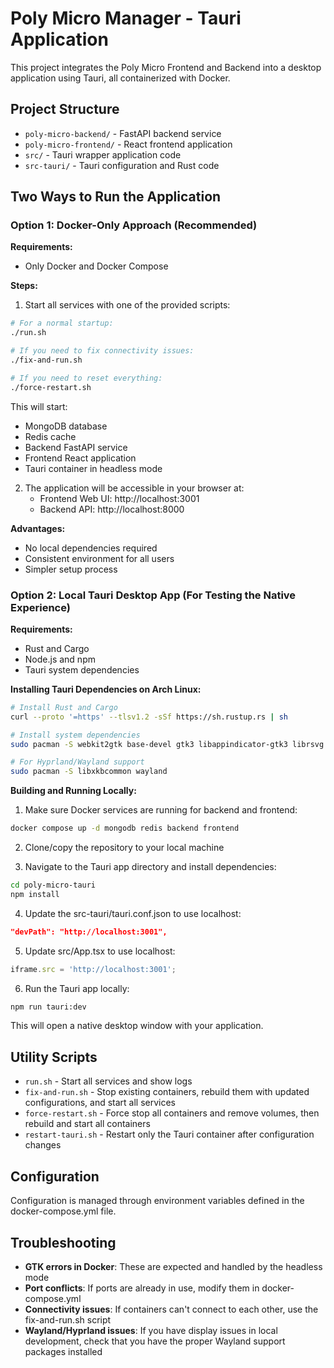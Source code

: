 # Poly Micro Manager - Tauri Application

This project integrates the Poly Micro Frontend and Backend into a desktop application using Tauri, all containerized with Docker.

## Project Structure

- `poly-micro-backend/` - FastAPI backend service
- `poly-micro-frontend/` - React frontend application
- `src/` - Tauri wrapper application code
- `src-tauri/` - Tauri configuration and Rust code

## Two Ways to Run the Application

### Option 1: Docker-Only Approach (Recommended)

**Requirements:**
- Only Docker and Docker Compose

**Steps:**

1. Start all services with one of the provided scripts:

```bash
# For a normal startup:
./run.sh

# If you need to fix connectivity issues:
./fix-and-run.sh

# If you need to reset everything:
./force-restart.sh
```

This will start:
- MongoDB database
- Redis cache
- Backend FastAPI service
- Frontend React application
- Tauri container in headless mode

2. The application will be accessible in your browser at:
   - Frontend Web UI: http://localhost:3001
   - Backend API: http://localhost:8000

**Advantages:**
- No local dependencies required
- Consistent environment for all users
- Simpler setup process

### Option 2: Local Tauri Desktop App (For Testing the Native Experience)

**Requirements:**
- Rust and Cargo
- Node.js and npm
- Tauri system dependencies

**Installing Tauri Dependencies on Arch Linux:**

```bash
# Install Rust and Cargo
curl --proto '=https' --tlsv1.2 -sSf https://sh.rustup.rs | sh

# Install system dependencies
sudo pacman -S webkit2gtk base-devel gtk3 libappindicator-gtk3 librsvg libvips

# For Hyprland/Wayland support
sudo pacman -S libxkbcommon wayland
```

**Building and Running Locally:**

1. Make sure Docker services are running for backend and frontend:

```bash
docker compose up -d mongodb redis backend frontend
```

2. Clone/copy the repository to your local machine

3. Navigate to the Tauri app directory and install dependencies:

```bash
cd poly-micro-tauri
npm install
```

4. Update the src-tauri/tauri.conf.json to use localhost:

```json
"devPath": "http://localhost:3001",
```

5. Update src/App.tsx to use localhost:

```typescript
iframe.src = 'http://localhost:3001';
```

6. Run the Tauri app locally:

```bash
npm run tauri:dev
```

This will open a native desktop window with your application.

## Utility Scripts

- `run.sh` - Start all services and show logs
- `fix-and-run.sh` - Stop existing containers, rebuild them with updated configurations, and start all services
- `force-restart.sh` - Force stop all containers and remove volumes, then rebuild and start all containers
- `restart-tauri.sh` - Restart only the Tauri container after configuration changes

## Configuration

Configuration is managed through environment variables defined in the docker-compose.yml file.

## Troubleshooting

- **GTK errors in Docker**: These are expected and handled by the headless mode
- **Port conflicts**: If ports are already in use, modify them in docker-compose.yml
- **Connectivity issues**: If containers can't connect to each other, use the fix-and-run.sh script
- **Wayland/Hyprland issues**: If you have display issues in local development, check that you have the proper Wayland support packages installed
